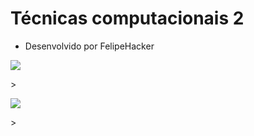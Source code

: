 # Técnicas computacionais 2

- Desenvolvido por FelipeHacker

<p>  <img src="https://conteudo.imguol.com.br/c/noticias/1f/2022/01/21/hacker-usando-um-laptop-1642786034169_v2_900x506.jpg"> </p>>

<p>  <img src="https://i.pinimg.com/originals/45/72/2e/45722edbd2d1dc4a4e9b80e596775b4a.gif"> </p>>